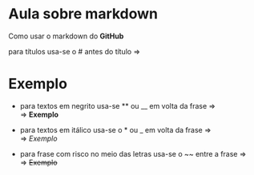 # Aula sobre markdown
 Como usar o markdown do **GitHub**

 para títulos usa-se o # antes do título =>  
 # Exemplo

- para textos em negrito usa-se ** ou __  em volta da frase =>  
=> **Exemplo**

- para textos em itálico usa-se o * ou _ em volta da frase =>  
=> *Exemplo*

- para frase com risco no meio das letras usa-se o ~~ entre a frase =>  
=> ~~Exemplo~~ 
